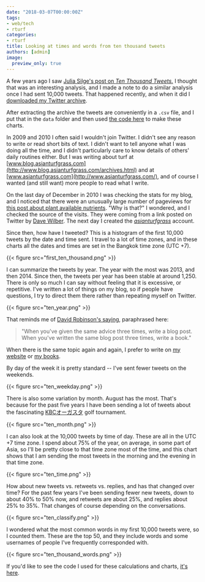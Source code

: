 ```yaml
---
date: "2018-03-07T00:00:00Z"
tags:
- web/tech
- rturf
categories:
- rturf
title: Looking at times and words from ten thousand tweets
authors: [admin]
image:
  preview_only: true
---
```


A few years ago I saw [Julia Silge's post on *Ten Thousand Tweets.*](https://juliasilge.com/blog/ten-thousand-tweets/) I thought that was an interesting analysis, and I made a note to do a similar analysis once I had sent 10,000 tweets. That happened recently, and when it did I [downloaded my Twitter archive](https://help.twitter.com/en/managing-your-account/how-to-download-your-twitter-archive). 

After extracting the archive the tweets are conveniently in a `.csv` file, and I put that in the `data` folder and then used [the code here](https://gist.github.com/micahwoods/a6ad93d1376cb4180f2d88c67c90547e) to make these charts.

In 2009 and 2010 I often said I wouldn't join Twitter. I didn't see any reason to write or read short bits of text. I didn't want to tell anyone what I was doing all the time, and I didn't particularly care to know details of others' daily routines either. But I was writing about turf at [www.blog.asianturfgrass.com](http://www.blog.asianturfgrass.com/archives.html) and at [www.asianturfgrass.com](http://www.asianturfgrass.com/), and of course I wanted (and still want) more people to read what I write. 

On the last day of December in 2010 I was checking the stats for my blog, and I noticed that there were an unusually large number of pageviews for [this post about plant available nutrients](http://www.blog.asianturfgrass.com/2010/12/plant-available-nutrients-in-sand-rootzones.html). "Why is that?" I wondered, and I checked the source of the visits. They were coming from a link posted on Twitter by [Dave Wilber](https://twitter.com/TurfgrassZealot). The next day I created the [*asianturfgrass*](https://twitter.com/asianturfgrass) account.

Since then, how have I tweeted? This is a histogram of the first 10,000 tweets by the date and time sent. I travel to a lot of time zones, and in these charts all the dates and times are set in the Bangkok time zone (UTC +7).

{{< figure src="first_ten_thousand.png" >}}

I can summarize the tweets by year. The year with the most was 2013, and then 2014. Since then, the tweets per year has been stable at around 1,250. There is only so much I can say without feeling that it is excessive, or repetitive. I've written a lot of things on my blog, so if people have questions, I try to direct them there rather than repeating myself on Twitter.

{{< figure src="ten_year.png" >}}

That reminds me of [David Robinson's saying](https://twitter.com/drob/status/928447584712253440), paraphrased here:

> "When you've given the same advice three times, write a blog post. When you've written the same blog post three times, write a book."

When there is the same topic again and again, I prefer to write on [my website](https://www.asianturfgrass.com/) or [my books](https://www.asianturfgrass.com/project/books/).

By day of the week it is pretty standard -- I've sent fewer tweets on the weekends.

{{< figure src="ten_weekday.png" >}}

There is also some variation by month. August has the most. That's because for the past five years I have been sending a lot of tweets about the fascinating [KBCオーガスタ](https://twitter.com/search?q=KBC%E3%82%AA%E3%83%BC%E3%82%AC%E3%82%B9%E3%82%BF&src=typd&lang=en) golf tournament.

{{< figure src="ten_month.png" >}}

I can also look at the 10,000 tweets by time of day. These are all in the UTC +7 time zone. I spend about 75% of the year, on average, in some part of Asia, so I'll be pretty close to that time zone most of the time, and this chart shows that I am sending the most tweets in the morning and the evening in that time zone.

{{< figure src="ten_time.png" >}}

How about new tweets vs. retweets vs. replies, and has that changed over time? For the past few years I've been sending fewer new tweets, down to about 40% to 50% now, and retweets are about 25%, and replies about 25% to 35%. That changes of course depending on the conversations. 

{{< figure src="ten_classify.png" >}}

I wondered what the most common words in my first 10,000 tweets were, so I counted them. These are the top 50, and they include words and some usernames of people I've frequently corresponded with.

{{< figure src="ten_thousand_words.png" >}}

If you'd like to see the code I used for these calculations and charts, [it's here](https://gist.github.com/micahwoods/a6ad93d1376cb4180f2d88c67c90547e).




